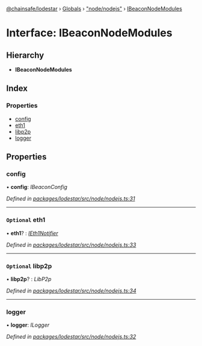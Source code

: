 [@chainsafe/lodestar](../README.md) › [Globals](../globals.md) › ["node/nodejs"](../modules/_node_nodejs_.md) › [IBeaconNodeModules](_node_nodejs_.ibeaconnodemodules.md)

# Interface: IBeaconNodeModules

## Hierarchy

* **IBeaconNodeModules**

## Index

### Properties

* [config](_node_nodejs_.ibeaconnodemodules.md#config)
* [eth1](_node_nodejs_.ibeaconnodemodules.md#optional-eth1)
* [libp2p](_node_nodejs_.ibeaconnodemodules.md#optional-libp2p)
* [logger](_node_nodejs_.ibeaconnodemodules.md#logger)

## Properties

###  config

• **config**: *IBeaconConfig*

*Defined in [packages/lodestar/src/node/nodejs.ts:31](https://github.com/ChainSafe/lodestar/blob/e079784d1/packages/lodestar/src/node/nodejs.ts#L31)*

___

### `Optional` eth1

• **eth1**? : *[IEth1Notifier](_eth1_interface_.ieth1notifier.md)*

*Defined in [packages/lodestar/src/node/nodejs.ts:33](https://github.com/ChainSafe/lodestar/blob/e079784d1/packages/lodestar/src/node/nodejs.ts#L33)*

___

### `Optional` libp2p

• **libp2p**? : *LibP2p*

*Defined in [packages/lodestar/src/node/nodejs.ts:34](https://github.com/ChainSafe/lodestar/blob/e079784d1/packages/lodestar/src/node/nodejs.ts#L34)*

___

###  logger

• **logger**: *ILogger*

*Defined in [packages/lodestar/src/node/nodejs.ts:32](https://github.com/ChainSafe/lodestar/blob/e079784d1/packages/lodestar/src/node/nodejs.ts#L32)*
